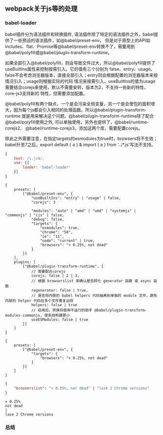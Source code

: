 ## webpack关于js等的处理

### babel-loader
babel插件分为语法插件和转换插件, 语法插件除了特定的语法插件之外，babel提供了一些预设的语法插件，如@babel/preset-env。
但是对于原型上的API如includes、flat、Promise等@babel/preset-env转换不了，需要用到@babel/polyfill或@babel/plugin-transform-runtime。

如果全部引入@babel/polyfill，则会导致文件过大，所以@babel/polyfill提供了useBuiltIns属性来控制按需引入。它的值有三个分别为
false、entry、usage。false不会考虑浏览器版本，直接全部引入；entry则会根据配置的浏览器版本来按情况引入；usage则根据实际的代码
情况来按需引入。useBuiltIns的值为usage需要结合corejs来使用，默认不需要安转，版本为2，不支持一些新的特性，core-js3支持新的
特性，但需要添加配置。

@babel/polyfill有两个缺点，一个是会污染全局变量，另一个是会使包的面积增大，因为每个js都会引入相同的处理函数。所以@babel/plugin-transform-runtime
就是用来解决这个问题。@babel/plugin-transform-runtime除了配合@babel/polyfill使用之外, 可以单独使用，另外也提供了，@babel/runtime-corejs2、
@babel/runtime-corejs3，添加这两个库，需要配置corejs。

除此之外需要注意，在指定targets的esmodules为true时，browsers将不生效；babel升至7之后，export default { a } & import { a } from '../*.js'写法不支持。

```webpack.config.js
{
    test: /\.js$/,
    use: [{
        loader: 'babel-loader'
    }]
}
```
```.babelrc
{
    presets: [
        ["@babel/preset-env", {
            "useBuiltIns": "entry" | "usage" | false, 
            "corejs": 3

            "modules": "auto" | "amd" | "umd" | "systemjs" | "commonjs" | "cjs" | false,
            "debug": false,
            "targets": {
                "esmodules": true, 
                "chrome": "58",
                "ie": "11",
                "node": "current" | true,
                "browsers": "> 0.25%, not dead"
            }
        }]
    ],
    plugins: [
        ["@babel/plugin-transform-runtime", {
            // 需要配合corejs
            corejs: false | 2 | 3,
            // 根据 browserslist 来确认是否转化 generator 函数 或 async 函数
            regenerator: false | true,
            // 是否将内联的 babel helpers 代码抽离到单独的 module 文件，避免内联的 helper 代码在多个文件重复出现
            helpers: false | true
            // 启用后，转换将使用不运行的助手 @babel/plugin-transform-modules-commonjs, 使系统构建更小
            useESModules: false | true
        }]
    ]
}
```

```.babelrc
{
    presets: [
        ["@babel/preset-env", {
            "targets": {
                "browsers": "> 0.25%, not dead"
            }
        }]
    ]
}
```
```package.json
{
    "browserslist": "> 0.25%, not dead" | "lase 2 Chrome versions"
}
```
```.browserslistrc
> 0.25%
not dead
|
lase 2 Chrome versions
```


### 总结

